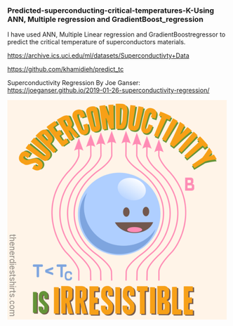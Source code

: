 ### Predicted-superconducting-critical-temperatures-K-Using ANN, Multiple regression and GradientBoost_regression
I have used ANN, Multiple Linear regression and GradientBoostregressor to predict the critical temperature of superconductors materials.

https://archive.ics.uci.edu/ml/datasets/Superconductivty+Data

https://github.com/khamidieh/predict_tc

Superconductivity Regression By Joe Ganser:
https://joeganser.github.io/2019-01-26-superconductivity-regression/

![T_c](SuperT_c2.png)
